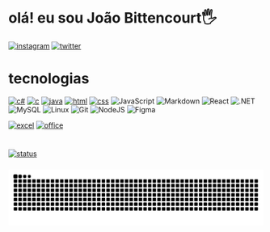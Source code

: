 # olá! eu sou João Bittencourt🖐️


[![instagram](https://img.shields.io/badge/Instagram-E4405F?style=for-the-badge&logo=instagram&logoColor=white
)](https://www.instagram.com/jbittencourt1/)
[![twitter](https://img.shields.io/badge/Twitter-1DA1F2?style=for-the-badge&logo=twitter&logoColor=white
)](https://x.com/jaobittencourt7)

# tecnologias

[![c#](https://img.shields.io/badge/C%23-239120?style=for-the-badge&logo=c-sharp&logoColor=white
)]()
[![c](https://img.shields.io/badge/C-00599C?style=for-the-badge&logo=c&logoColor=white)]()
[![java](https://img.shields.io/badge/Java-ED8B00?style=for-the-badge&logo=openjdk&logoColor=white
)]()
[![html](https://img.shields.io/badge/HTML5-E34F26?style=for-the-badge&logo=html5&logoColor=white)]()
[![css](https://img.shields.io/badge/CSS3-1572B6?style=for-the-badge&logo=css3&logoColor=white)]()
![JavaScript](https://img.shields.io/badge/JavaScript-F7DF1E?style=for-the-badge&logo=javascript&logoColor=black)
![Markdown](https://img.shields.io/badge/Markdown-000?style=for-the-badge&logo=markdown)
![React](https://img.shields.io/badge/React-20232A?style=for-the-badge&logo=react&logoColor=61DAFB)
![.NET](https://img.shields.io/badge/.NET-5C2D91?style=for-the-badge&logo=.net&logoColor=white)
![MySQL](https://img.shields.io/badge/MySQL-00000F?style=for-the-badge&logo=mysql&logoColor=white)
![Linux](https://img.shields.io/badge/Linux-000?style=for-the-badge&logo=linux&logoColor=FCC624)
![Git](https://img.shields.io/badge/GIT-E44C30?style=for-the-badge&logo=git&logoColor=white)
![NodeJS](https://img.shields.io/badge/node.js-6DA55F?style=for-the-badge&logo=node.js&logoColor=white)
![Figma](https://img.shields.io/badge/Figma-696969?style=for-the-badge&logo=figma&logoColor=figma)



[![excel](https://img.shields.io/badge/Microsoft_Excel-217346?style=for-the-badge&logo=microsoft-excel&logoColor=white
)]()
[![office](https://img.shields.io/badge/Microsoft_Office-D83B01?style=for-the-badge&logo=microsoft-office&logoColor=white)]()

#

[![status](https://github-readme-stats.vercel.app/api/top-langs/?username=JoaoBittencourt1&layout=donut)](https://github.com/JoaoBittencourt1)

###

<img src="https://raw.githubusercontent.com/JoaoBittencourt1/JoaoBittencourt1/output/snake.svg" alt="Snake animation" />

###


